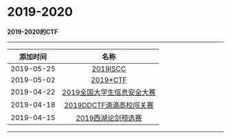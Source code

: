 # 2019-2020

**2019-2020的CTF**  

---
| 添加时间 |名称 |
| :---: |:---: |
| 2019-05-25|[2019ISCC](/articals/2019iscc.html)|
| 2019-05-02|[2019*CTF](/articals/2019starctf.html)|
| 2019-04-22|[2019全国大学生信息安全大赛](/articals/2019national.html)|
| 2019-04-18|[2019DDCTF滴滴高校闯关赛](/articals/2019ddctf.html)|
| 2019-04-15|[2019西湖论剑预选赛](/articals/2019xihulunjian.html)|

---

